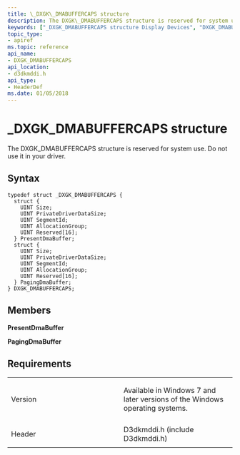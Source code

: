 ```yaml
---
title: \_DXGK\_DMABUFFERCAPS structure
description: The DXGK\_DMABUFFERCAPS structure is reserved for system use. Do not use it in your driver.
keywords: ["_DXGK_DMABUFFERCAPS structure Display Devices", "DXGK_DMABUFFERCAPS structure Display Devices"]
topic_type:
- apiref
ms.topic: reference
api_name:
- DXGK_DMABUFFERCAPS
api_location:
- d3dkmddi.h
api_type:
- HeaderDef
ms.date: 01/05/2018
---
```


# \_DXGK\_DMABUFFERCAPS structure


The DXGK\_DMABUFFERCAPS structure is reserved for system use. Do not use it in your driver.

## Syntax

```ManagedCPlusPlus
typedef struct _DXGK_DMABUFFERCAPS {
  struct {
    UINT Size;
    UINT PrivateDriverDataSize;
    UINT SegmentId;
    UINT AllocationGroup;
    UINT Reserved[16];
  } PresentDmaBuffer;
  struct {
    UINT Size;
    UINT PrivateDriverDataSize;
    UINT SegmentId;
    UINT AllocationGroup;
    UINT Reserved[16];
  } PagingDmaBuffer;
} DXGK_DMABUFFERCAPS;
```

## Members

**PresentDmaBuffer**

**PagingDmaBuffer**

## Requirements

<table>
<colgroup>
<col width="50%" />
<col width="50%" />
</colgroup>
<tbody>
<tr class="odd">
<td align="left"><p>Version</p></td>
<td align="left"><p>Available in Windows 7 and later versions of the Windows operating systems.</p></td>
</tr>
<tr class="even">
<td align="left"><p>Header</p></td>
<td align="left">D3dkmddi.h (include D3dkmddi.h)</td>
</tr>
</tbody>
</table>

 

 





